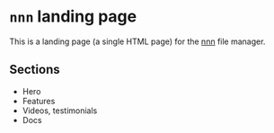 # `nnn` landing page

This is a landing page (a single HTML page) for the [nnn](https://github.com/jarun/nnn) file manager.

## Sections

- Hero 
- Features
- Videos, testimonials
- Docs
